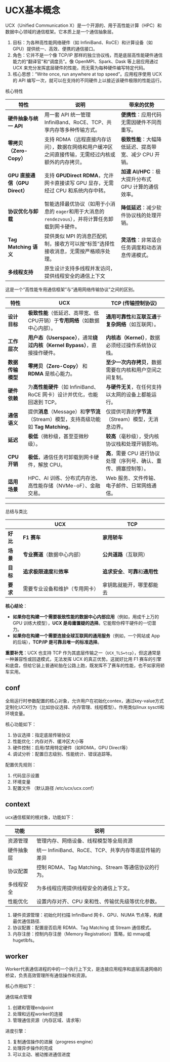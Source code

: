 # UCX基本概念

UCX（Unified Communication X）是一个开源的、用于高性能计算（HPC）和数据中心领域的通信框架。它本质上是一个通信抽象层。

1. 目标：为各种高性能网络硬件（如 InfiniBand、RoCE）和计算设备（如 GPU）提供统一、高效、便携的通信接口。
2. 角色：它并不是一个像 TCP/IP 那样的独立协议栈，而是底层高性能硬件通信能力的“翻译官”和“调度员”。像 OpenMPI、Spark、Dask 等上层应用通过 UCX 来充分发挥底层硬件的性能，而无需为每种硬件编写特定代码。
3. 核心思想：“Write once, run anywhere at top speed”。应用程序使用 UCX 的 API 编写一次，就可以在支持的不同硬件上以接近该硬件极限的性能运行。

核心特性

| 特性                           | 说明                                                         | 带来的优势                                            |
| ------------------------------ | ------------------------------------------------------------ | ----------------------------------------------------- |
| **硬件抽象与统一 API**         | 用一套 API 统一管理 InfiniBand、RoCE、TCP、共享内存等多种传输方式。 | **便携性**：应用代码无需因硬件不同而重写。            |
| **零拷贝（Zero-Copy）**        | 支持 RDMA（远程直接内存访问），数据在网络和用户缓冲区之间直接传输，无需经过内核或额外的内存拷贝。 | **极致性能**：大幅降低延迟、提高带宽、减少 CPU 开销。 |
| **GPU 直接通信（GPU Direct）** | 支持 **GPUDirect RDMA**，允许网卡直接读写 GPU 显存，无需经过 CPU 和系统内存中转。 | **加速 AI/HPC**：极大提升分布式 GPU 计算的通信效率。  |
| **协议优化与卸载**             | 智能选择最优协议（如用于小消息的 `eager`和用于大消息的 `rendezvous`），并将计算任务卸载到网卡硬件。 | **降低延迟**：减少软件协议栈的处理开销。              |
| **Tag Matching 语义**          | 提供类似 MPI 的消息匹配机制，接收方可以按“标签”选择性接收消息，无需按严格顺序处理。 | **灵活性**：非常适合任务调度和动态消息传递模式。      |
| **多线程支持**                 | 原生设计支持多线程并发访问，提供线程安全的通信上下文         |                                                       |



这是一个“高性能专用通信框架”与“通用网络传输协议”之间的区别。

| 特性             | **UCX**                                                      | **TCP (传输控制协议)**                                       |
| ---------------- | ------------------------------------------------------------ | ------------------------------------------------------------ |
| **设计目标**     | **极致性能**（低延迟、高带宽、低CPU开销）于**专用网络**（如数据中心内部）。 | **通用可靠性**和**互联互通**于**复杂网络**（如互联网）。     |
| **工作层次**     | **用户态（Userspace）**，通常**绕过内核（Kernel Bypass）**，直接操作硬件。 | **内核态（Kernel）**，数据必须经过操作系统协议栈。           |
| **数据传输模型** | **零拷贝（Zero-Copy）** 和 **RDMA** 是核心能力。             | **至少一次内存拷贝**，数据需要在内核和用户空间之间复制。     |
| **硬件依赖**     | 为**高性能硬件**（如 InfiniBand、RoCE 网卡）设计并优化，也能回退到 TCP。 | **与硬件无关**，在任何支持以太网的设备上都能运行。           |
| **通信语义**     | 提供**消息**（Message）和**字节流**（Stream）模型，支持高级功能如 **Tag Matching**。 | 仅提供可靠的**字节流**（Stream）模型，无消息边界。           |
| **延迟**         | **极低**（微秒级，甚至亚微秒级）。                           | **较高**（毫秒级），受内核协议栈和处理开销影响。             |
| **CPU 开销**     | **极低**，通信任务可卸载到网卡硬件，解放 CPU。               | **高**，需要 CPU 进行协议处理（序列号、确认、重传、拥塞控制等）。 |
| **适用场景**     | HPC、AI 训练、分布式内存池、高性能存储（NVMe-oF）、金融交易。 | Web 服务、文件传输、电子邮件、日常网络通信。                 |

------



总结与类比

|          | **UCX**                        | **TCP**                            |
| -------- | ------------------------------ | ---------------------------------- |
| **好比** | **F1 赛车**                    | **家用轿车**                       |
| **场景** | **专业赛道**（数据中心内部）   | **公共道路**（互联网）             |
| **目标** | **追求极限速度**和**效率**     | **追求安全**、**可靠**和**通用性** |
| **要求** | 需要专业设备和维护（专用网卡） | 拿钥匙就能开，哪里都能去           |

**核心结论**：

- **如果你在构建一个需要极致性能的数据中心内部应用**（例如，用成千上万的 GPU 训练大模型），**UCX 是毋庸置疑的选择**。它能帮你榨干硬件的一切潜力。
- **如果你在构建一个需要连接全球互联网的通用服务**（例如，一个网站或 App 的后端），**TCP/IP 是可靠且唯一的标准选择**。

**重要补充**：UCX 也支持 TCP 作为其底层传输之一（`UCX_TLS=tcp`），但这通常是一种兼容性或回退模式，无法发挥 UCX 的真正优势。这就好比用 F1 赛车的引擎和底盘，但给它装上普通轮胎在公路上跑，既发挥不了赛车的性能，也不如家用轿车实用。

## conf

全局运行时参数配置的核心对象，允许用户在初始化contex，通过key-value方式定制化UCX行为（比如协议选择、内存管理、线程模型）。作用类似linux sysctl和环境变量。

核心功能如下：

1. 协议选择：指定底层传输协议
2. 性能优化：内存对齐、缓冲区大小等
3. 硬件控制：启用/禁用特定硬件（如RDMA，GPU Direct等）
4. 调试分析：配置日志级别、性能统计、错误追踪等。

配置优先规则：

1. 代码显示设置
2. 环境变量
3. 配置文件 （默认路径 /etc/ucx/ucx.conf）

## context

ucx通信框架的根对象，功能如下：

| 功能       | 说明                                                 |
| ---------- | ---------------------------------------------------- |
| 资源管理   | 管理内存、网络设备、线程模型等全局资源               |
| 硬件抽象层 | 统一 InfiniBand、RoCE、TCP、共享内存等底层传输的差异 |
| 协议配置   | 控制 RDMA、Tag Matching、Stream 等通信协议的行为。   |
| 多线程安全 | 为多线程应用提供线程安全的通信上下文。               |
| 性能优化   | 设置内存对齐、CPU 亲和性、传输优先级等优化参数。     |

1. 硬件资源管理：初始化时扫描 InfiniBand 网卡、GPU、NUMA 节点等，构建最优通信路径.
2. 协议配置：配置是否启用 RDMA、Tag Matching 或 Stream 通信模式。
3. 内存注册：控制内存注册（Memory Registration）策略，如 mmap或 hugetlbfs。

## worker

Worker代表通信进程的中的一个执行上下文，是连接应用程序和底层高速网络的桥梁，负责高效管理所有通信操作和资源。

核心作用如下：

通信端点管理

1. 创建和管理endpoint
2. 处理和远程worker的连接
3. 管理通信资源（内存区域、请求等）

进度引擎：

1. 复制通信操作的进展（progress engine）
2. 处理异步操作的完成
3. 可以主动、被动推进通信进度